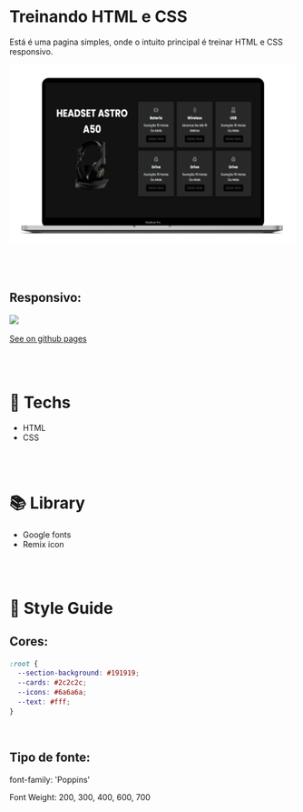 # Treinando HTML e CSS

Está é uma pagina simples, onde o intuito principal é treinar HTML e CSS responsivo.

<p>
 <img src="./assets/macbook Pro 2.png">
</p>

<br><br>

## Responsivo:

<p>
 <img src="./assets/vid.gif">
</p>
<p>
  <a href="https://wesley-alexsander.github.io/Headseat-specs/"> See on github pages</a>
</p>

<br><br>

# 🚀 Techs

- HTML
- CSS

<br><br>

# ​📚​ **Library**

- <a hrf="https://fonts.google.com/">Google fonts</a>
- <a hrf="https://remixicon.com/">Remix icon</a>

<br><br>

# 🎨 Style Guide

## **Cores:**

```css
:root {
  --section-background: #191919;
  --cards: #2c2c2c;
  --icons: #6a6a6a;
  --text: #fff;
}
```

<br>

## **Tipo de fonte:**

font-family: 'Poppins'

Font Weight: 200, 300, 400, 600, 700

<br><br>
